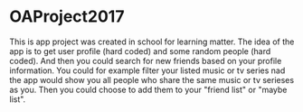 # OAProject2017
This is app project was created in school for learning matter.
The idea of the app is to get user profile (hard coded) and some random people (hard coded).
And then you could search for new friends based on your profile information.
You could for example filter your listed music or tv series nad the app would show you all people who share the same music or tv serieses as you. Then you could choose to add them to your "friend list" or "maybe list".
